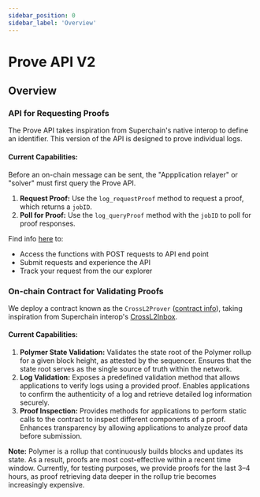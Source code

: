 ```yaml
---
sidebar_position: 0
sidebar_label: 'Overview'
---
```


# Prove API V2

## Overview

### API for Requesting Proofs
The Prove API takes inspiration from Superchain's native interop to define an identifier. This version of the API is designed to prove individual logs.

#### Current Capabilities:
Before an on-chain message can be sent, the "Appplication relayer" or "solver" must first query the Prove API.
1. **Request Proof:** Use the `log_requestProof` method to request a proof, which returns a `jobID`.
2. **Poll for Proof:** Use the `log_queryProof` method with the `jobID` to poll for proof responses.


Find info [here](https://docs.polymerlabs.org/docs/build/start/) to:
- Access the functions with POST requests to API end point
- Submit requests and experience the API
- Track your request from the our explorer

### On-chain Contract for Validating Proofs 

We deploy a contract known as the `CrossL2Prover` ([contract info](https://docs.polymerlabs.org/docs/build/start/)), taking inspiration from Superchain interop's [CrossL2Inbox](https://specs.optimism.io/interop/predeploys.html#crossl2inbox).

#### Current Capabilities:

1. **Polymer State Validation:** Validates the state root of the Polymer rollup for a given block height, as attested by the sequencer. Ensures that the state root serves as the single source of truth within the network.
2. **Log Validation:** Exposes a predefined validation method that allows applications to verify logs using a provided proof. Enables applications to confirm the authenticity of a log and retrieve detailed log information securely.
3. **Proof Inspection:** Provides methods for applications to perform static calls to the contract to inspect different components of a proof. Enhances transparency by allowing applications to analyze proof data before submission.


**Note:** Polymer is a rollup that continuously builds blocks and updates its state. As a result, proofs are most cost-effective within a recent time window. Currently, for testing purposes, we provide proofs for the last 3–4 hours, as proof retrieving data deeper in the rollup trie becomes increasingly expensive.
